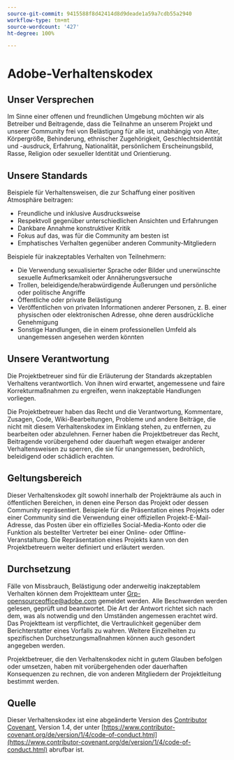 ```yaml
---
source-git-commit: 9415588f8d42414d8d9deade1a59a7cdb55a2940
workflow-type: tm+mt
source-wordcount: '427'
ht-degree: 100%

---
```

# Adobe-Verhaltenskodex

## Unser Versprechen

Im Sinne einer offenen und freundlichen Umgebung möchten wir als Betreiber und Beitragende, dass die Teilnahme an unserem Projekt und unserer Community frei von Belästigung für alle ist, unabhängig von Alter, Körpergröße, Behinderung, ethnischer Zugehörigkeit, Geschlechtsidentität und -ausdruck, Erfahrung, Nationalität, persönlichem Erscheinungsbild, Rasse, Religion oder sexueller Identität und Orientierung.

## Unsere Standards

Beispiele für Verhaltensweisen, die zur Schaffung einer positiven Atmosphäre beitragen:

* Freundliche und inklusive Ausdrucksweise
* Respektvoll gegenüber unterschiedlichen Ansichten und Erfahrungen
* Dankbare Annahme konstruktiver Kritik
* Fokus auf das, was für die Community am besten ist
* Emphatisches Verhalten gegenüber anderen Community-Mitgliedern

Beispiele für inakzeptables Verhalten von Teilnehmern:

* Die Verwendung sexualisierter Sprache oder Bilder und unerwünschte sexuelle Aufmerksamkeit oder Annäherungsversuche
* Trollen, beleidigende/herabwürdigende Äußerungen und persönliche oder politische Angriffe
* Öffentliche oder private Belästigung
* Veröffentlichen von privaten Informationen anderer Personen, z. B. einer physischen oder elektronischen Adresse, ohne deren ausdrückliche Genehmigung
* Sonstige Handlungen, die in einem professionellen Umfeld als unangemessen angesehen werden könnten

## Unsere Verantwortung

Die Projektbetreuer sind für die Erläuterung der Standards akzeptablen Verhaltens verantwortlich. Von ihnen wird erwartet, angemessene und faire Korrekturmaßnahmen zu ergreifen, wenn inakzeptable Handlungen vorliegen.

Die Projektbetreuer haben das Recht und die Verantwortung, Kommentare, Zusagen, Code, Wiki-Bearbeitungen, Probleme und andere Beiträge, die nicht mit diesem Verhaltenskodex im Einklang stehen, zu entfernen, zu bearbeiten oder abzulehnen. Ferner haben die Projektbetreuer das Recht, Beitragende vorübergehend oder dauerhaft wegen etwaiger anderer Verhaltensweisen zu sperren, die sie für unangemessen, bedrohlich, beleidigend oder schädlich erachten.

## Geltungsbereich

Dieser Verhaltenskodex gilt sowohl innerhalb der Projekträume als auch in öffentlichen Bereichen, in denen eine Person das Projekt oder dessen Community repräsentiert. Beispiele für die Präsentation eines Projekts oder einer Community sind die Verwendung einer offiziellen Projekt-E-Mail-Adresse, das Posten über ein offizielles Social-Media-Konto oder die Funktion als bestellter Vertreter bei einer Online- oder Offline-Veranstaltung. Die Repräsentation eines Projekts kann von den Projektbetreuern weiter definiert und erläutert werden.

## Durchsetzung

Fälle von Missbrauch, Belästigung oder anderweitig inakzeptablem Verhalten können dem Projektteam unter Grp-opensourceoffice@adobe.com gemeldet werden. Alle Beschwerden werden gelesen, geprüft und beantwortet. Die Art der Antwort richtet sich nach dem, was als notwendig und den Umständen angemessen erachtet wird. Das Projektteam ist verpflichtet, die Vertraulichkeit gegenüber dem Berichterstatter eines Vorfalls zu wahren. Weitere Einzelheiten zu spezifischen Durchsetzungsmaßnahmen können auch gesondert angegeben werden.

Projektbetreuer, die den Verhaltenskodex nicht in gutem Glauben befolgen oder umsetzen, haben mit vorübergehenden oder dauerhaften Konsequenzen zu rechnen, die von anderen Mitgliedern der Projektleitung bestimmt werden.

## Quelle

Dieser Verhaltenskodex ist eine abgeänderte Version des [Contributor Covenant](https://contributor-covenant.org), Version 1.4, der unter [https://www.contributor-covenant.org/de/version/1/4/code-of-conduct.html](https://www.contributor-covenant.org/de/version/1/4/code-of-conduct.html) abrufbar ist.
